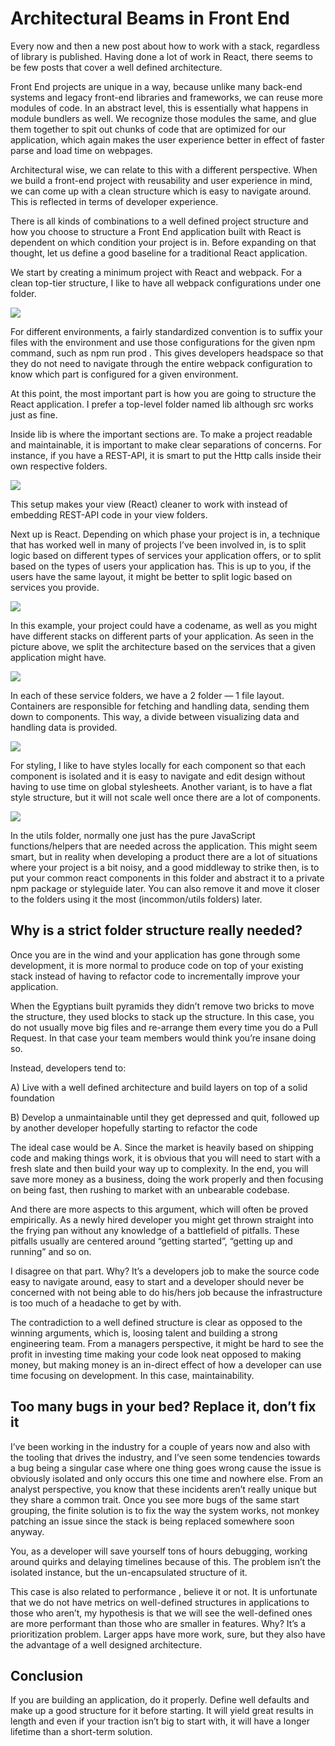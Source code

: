 # Architectural Beams in Front End

Every now and then a new post about how to work with a stack, regardless of library is published. Having done a lot of work in React, there seems to be few posts that cover a well defined architecture.

Front End projects are unique in a way, because unlike many back-end systems and legacy front-end libraries and frameworks, we can reuse more modules of code. In an abstract level, this is essentially what happens in module bundlers as well. We recognize those modules the same, and glue them together to spit out chunks of code that are optimized for our application, which again makes the user experience better in effect of faster parse and load time on webpages.

Architectural wise, we can relate to this with a different perspective. When we build a front-end project with reusability and user experience in mind, we can come up with a clean structure which is easy to navigate around. This is reflected in terms of developer experience.

There is all kinds of combinations to a well defined project structure and how you choose to structure a Front End application built with React is dependent on which condition your project is in. Before expanding on that thought, let us define a good baseline for a traditional React application.

We start by creating a minimum project with React and webpack. For a clean top-tier structure, I like to have all webpack configurations under one folder.

![](https://cdn-images-1.medium.com/max/2128/1*yMv-R2IfufWsDn-8x_-aHQ.png)

For different environments, a fairly standardized convention is to suffix your files with the environment and use those configurations for the given npm command, such as npm run prod . This gives developers headspace so that they do not need to navigate through the entire webpack configuration to know which part is configured for a given environment.

At this point, the most important part is how you are going to structure the React application. I prefer a top-level folder named lib although src works just as fine.

Inside lib is where the important sections are. To make a project readable and maintainable, it is important to make clear separations of concerns. For instance, if you have a REST-API, it is smart to put the Http calls inside their own respective folders.

![](https://cdn-images-1.medium.com/max/2064/1*e2OeDcrVlgtYpWmGvfikWA.png)

This setup makes your view (React) cleaner to work with instead of embedding REST-API code in your view folders.

Next up is React. Depending on which phase your project is in, a technique that has worked well in many of projects I’ve been involved in, is to split logic based on different types of services your application offers, or to split based on the types of users your application has. This is up to you, if the users have the same layout, it might be better to split logic based on services you provide.

![](https://cdn-images-1.medium.com/max/2084/1*ZPmSWkL3Do_e4uXK6e6eIQ.png)

In this example, your project could have a codename, as well as you might have different stacks on different parts of your application. As seen in the picture above, we split the architecture based on the services that a given application might have.

![](https://cdn-images-1.medium.com/max/2076/1*jt7nZEWjtGLD_zUFQ1KGKg.png)

In each of these service folders, we have a 2 folder — 1 file layout. Containers are responsible for fetching and handling data, sending them down to components. This way, a divide between visualizing data and handling data is provided.

![](https://cdn-images-1.medium.com/max/2060/1*apWCFEzeRFLWdYXX6dHAsQ.png)

For styling, I like to have styles locally for each component so that each component is isolated and it is easy to navigate and edit design without having to use time on global stylesheets. Another variant, is to have a flat style structure, but it will not scale well once there are a lot of components.

![](https://cdn-images-1.medium.com/max/2072/1*6qZZbJGaQ4mcnl-XIcw79Q.png)

In the utils folder, normally one just has the pure JavaScript functions/helpers that are needed across the application. This might seem smart, but in reality when developing a product there are a lot of situations where your project is a bit noisy, and a good middleway to strike then, is to put your common react components in this folder and abstract it to a private npm package or styleguide later. You can also remove it and move it closer to the folders using it the most (incommon/utils folders) later.

## Why is a strict folder structure really needed?

Once you are in the wind and your application has gone through some development, it is more normal to produce code on top of your existing stack instead of having to refactor code to incrementally improve your application.

When the Egyptians built pyramids they didn’t remove two bricks to move the structure, they used blocks to stack up the structure. In this case, you do not usually move big files and re-arrange them every time you do a Pull Request. In that case your team members would think you’re insane doing so.

Instead, developers tend to:

A) Live with a well defined architecture and build layers on top of a solid foundation

B) Develop a unmaintainable until they get depressed and quit, followed up by another developer hopefully starting to refactor the code

The ideal case would be A. Since the market is heavily based on shipping code and making things work, it is obvious that you will need to start with a fresh slate and then build your way up to complexity. In the end, you will save more money as a business, doing the work properly and then focusing on being fast, then rushing to market with an unbearable codebase.

And there are more aspects to this argument, which will often be proved empirically. As a newly hired developer you might get thrown straight into the frying pan without any knowledge of a battlefield of pitfalls. These pitfalls usually are centered around “getting started”, “getting up and running” and so on.

I disagree on that part. Why? It’s a developers job to make the source code easy to navigate around, easy to start and a developer should never be concerned with not being able to do his/hers job because the infrastructure is too much of a headache to get by with.

The contradiction to a well defined structure is clear as opposed to the winning arguments, which is, loosing talent and building a strong engineering team. From a managers perspective, it might be hard to see the profit in investing time making your code look neat opposed to making money, but making money is an in-direct effect of how a developer can use time focusing on development. In this case, maintainability.

## Too many bugs in your bed? Replace it, don’t fix it

I’ve been working in the industry for a couple of years now and also with the tooling that drives the industry, and I’ve seen some tendencies towards a bug being a singular case where one thing goes wrong cause the issue is obviously isolated and only occurs this one time and nowhere else. From an analyst perspective, you know that these incidents aren’t really unique but they share a common trait. Once you see more bugs of the same start grouping, the finite solution is to fix the way the system works, not monkey patching an issue since the stack is being replaced somewhere soon anyway.

You, as a developer will save yourself tons of hours debugging, working around quirks and delaying timelines because of this. The problem isn’t the isolated instance, but the un-encapsulated structure of it.

This case is also related to performance , believe it or not. It is unfortunate that we do not have metrics on well-defined structures in applications to those who aren’t, my hypothesis is that we will see the well-defined ones are more performant than those who are smaller in features. Why? It’s a prioritization problem. Larger apps have more work, sure, but they also have the advantage of a well designed architecture.

## Conclusion

If you are building an application, do it properly. Define well defaults and make up a good structure for it before starting. It will yield great results in length and even if your traction isn’t big to start with, it will have a longer lifetime than a short-term solution.
